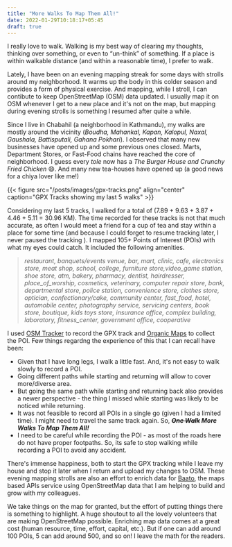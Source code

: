 ```yaml
---
title: "More Walks To Map Them All!"
date: 2022-01-29T10:18:17+05:45
draft: true
---
```


I really love to walk. Walking is my best way of clearing my thoughts, thinking over something, or even to “un-think” of something. If a place is within walkable distance (and within a reasonable time), I prefer to walk.

Lately, I have been on an evening mapping streak for some days with strolls around my neighborhood. It warms up the body in this colder season and provides a form of physical exercise. And mapping, while I stroll, I can contibute to keep OpenStreetMap (OSM) data updated. I usually map it on OSM whenever I get to a new place and it's not on the map, but mapping during evening strolls is something I resumed after quite a while.

Since I live in Chabahil (a neighborhood in Kathmandu), my walks are mostly around the vicinity (_Boudha, Mahankal, Kapan, Kalopul, Naxal, Gaushala, Battisputali, Gahana Pokhari_). I observed that many new businesses have opened up and some previous ones closed. Marts, Department Stores, or Fast-Food chains have reached the core of neighborhood. I guess every _tole_ now has a _The Burger House and Crunchy Fried Chicken_ 😄. And many new tea-houses have opened up (a good news for a chiya lover like me!)

{{< figure src="/posts/images/gpx-tracks.png" align="center" caption="GPX Tracks showing my last 5 walks" >}}

Considering my last 5 tracks, I walked for a total of (7.89 + 9.63 + 3.87 + 4.46 + 5.11 = 30.96 KM). The time recorded for these tracks is not that much accurate, as often I would meet a friend for a cup of tea and stay within a place for some time (and because I could forget to resume tracking later, I never paused the tracking ). I mapped 105+ Points of Interest (POIs) with what my eyes could catch. It included the following amenities.

> _*restaurant, banquets/events venue, bar, mart, clinic, cafe, electronics store, meat shop, school, college, furniture store,video_game station, shoe store, atm, bakery, pharmacy, dentist, hairdresser, place_of_worship, cosmetics, veterinary, computer repair store, bank, departmental store, police station, convenience store, clothes store, optician, confectionary/cake, community center, fast_food, hotel, automobile center, photography service, servicing centers, book store, boutique, kids toys store, insurance office, complex building, laboratory, fitness_center, government office, cooperative*_

I used [OSM Tracker](https://play.google.com/store/apps/details?id=net.osmtracker&hl=en&gl=US) to record the GPX track and [Organic Maps](https://organicmaps.app/) to collect the POI. Few things regardng the experience of this that I can recall have been:

- Given that I have long legs, I walk a little fast. And, it's not easy to walk slowly to record a POI.
- Going different paths while starting and returning will allow to cover more/diverse area.
- But going the same path while starting and returning back also provides a newer perspective - the thing I missed while starting was likely to be noticed while returning.
- It was not feasible to record all POIs in a single go (given I had a limited time). I might need to travel the same track again. So, **_~~One Walk~~ More Walks To Map Them All!_**
- I need to be careful while recording the POI - as most of the roads here do not have proper footpaths. So, its safe to stop walking while recording a POI to avoid any accident.

There's immense happiness, both to start the GPX tracking while I leave my house and stop it later when I return and upload my changes to OSM. These evening mapping strolls are also an effort to enrich data for [Baato](https://baato.io), the maps based APIs service using OpenStreetMap data that I am helping to build and grow with my colleagues.

We take things on the map for granted, but the effort of putting things there is something to highlight. A huge shoutout to all the lovely volunteers that are making OpenStreetMap possible. Enriching map data comes at a great cost (human resource, time, effort, capital, etc.). But if one can add around 100 POIs, 5 can add around 500, and so on! I leave the math for the readers.
